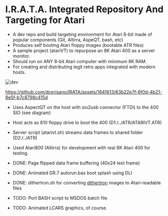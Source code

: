 # I.R.A.T.A. Integrated Repository And Targeting for Atari

- A dev repo and build targeting environment for Atari 8-bit made of popular components (Git, Altirra, AspeQT, bash, etc)
- Produces self booting Atari floppy images (bootable ATR files)
- A sample project (atariVT) to repurpose an 8K Atari 400 as a server monitor.
- Should run on ANY 8-bit Atari computer with minimum 8K RAM.
- For creating and distributing legit retro apps integrated with modern hosts.
  
![dev](https://github.com/dcerisano/atariVT/assets/1641613/68212175-384d-4535-accc-874a3385c240)

https://github.com/dcerisano/IRATA/assets/1641613/63b22e7f-6f0d-4b21-8e5f-b7c8798c415d

- Uses AspectQT on the host with sio2usb connector (FTDI) to the 400 SIO (see diagram)
- Host acts as 810 floppy drive to boot the 400 (D1:/../ATR/ATARIVT.ATR)
- Server script (atarivt.sh) streams data frames to shared folder (D2:/../ATR)
- Used Atari800 (Altirra) for development with real 8K Atari 400 for testing.

- DONE: Page flipped data frame buffering (40x24 text frame)
- DONE: Animated GR.7 autorun.bas boot splash using DLI
- DONE: dithertron.sh for converting [dithertron](https://8bitworkshop.com/dithertron/#sys=atari8.d&image=seurat.jpg) images to Atari-readable files
- TODO: Port BASH script to MSDOS batch file
- TODO: Animated LCARS graphics, of course.
